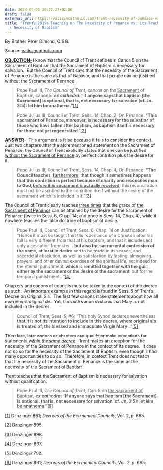 ```yaml
---
date: 2024-09-06 20:02:27+02:00
draft: false
external_url: https://vaticancatholic.com/trent-necessity-of-penance-vs-baptism/
title: "Trent\u2019s Teaching on The Necessity of Penance vs. its Teaching on the\
  \ Necessity of Baptism"
---
```




By Brother Peter Dimond, O.S.B.

Source: [vaticancatholic.com](https://vaticancatholic.com/trent-necessity-of-penance-vs-baptism/)

<p><strong><u>OBJECTION-</u></strong> I know that the Council of Trent defines in Canon 5 on the Sacrament of Baptism that the Sacrament of Baptism is necessary for salvation.&nbsp; But the Council of Trent says that the necessity of the Sacrament of Penance is the same as that of Baptism, and that people can be justified without the Sacrament of Penance.</p>

<blockquote>

<p>Pope Paul III, <em>The Council of Trent</em>, canons on the <u>Sacrament </u>of Baptism, canon 5, <strong><em>ex cathedra</em></strong>: <strong>“If anyone says that baptism [the Sacrament] is optional, that is, not necessary for salvation (cf. Jn. 3:5): let him be anathema.”</strong><a href="#_edn1" name="_ednref1">[1]</a></p>

<p>Pope Julius III, Council of Trent, Sess. 14, Chap. 2, <u>On Penance</u>: <strong>“This sacrament of Penance, moreover, is necessary for the salvation of those who have fallen after baptism, as baptism itself is necessary for those not yet regenerated</strong>.”<a href="#_edn2" name="_ednref2">[2]</a></p>

</blockquote>
<p><strong><u>ANSWER</u></strong>-&nbsp; This argument is false because it fails to consider the context.&nbsp; Just two chapters after the aforementioned statement on the Sacrament of Penance, the Council of Trent explicitly states that one can be justified <u>without the Sacrament of Penance</u> by perfect contrition plus the desire for it.&nbsp;</p>

<blockquote>
<p>Pope Julius III, Council of Trent, Sess. 14, Chap. 4, <u>On Penance</u>: <strong>“The Council teaches, <u>furthermore</u>, that though it sometimes happens that this contrition is perfect because of charity and reconciles man to God, <u>before this sacrament is actually received</u></strong>, this reconciliation must not be ascribed to the contrition itself without the desire of the sacrament which is included in it.”<a href="#_edn3" name="_ednref3">[3]</a></p>
</blockquote>

<p>The Council of Trent clearly teaches <u>three times</u> that the grace of <u>the Sacrament of Penance</u> can be attained by the desire for the Sacrament of Penance (twice in Sess. 6, Chap. 14; and once in Sess. 14, Chap. 4), while it nowhere teaches the false doctrine of baptism of desire.</p>

<blockquote>
<p>Pope Paul III, Council of Trent, Sess. 6, Chap. 14 on Justification: “Hence it must be taught that the repentance of a Christian after his fall is very different from that at his baptism, and that it includes not only a cessation from sins… <strong>but also the sacramental confession of the same, at least in desire</strong> and to be made in its season, and sacerdotal absolution, as well as satisfaction by fasting, almsgiving, prayers, and other devout exercises of the spiritual life, not indeed for the eternal punishment, <strong>which is remitted together with the guilt either by the sacrament or the desire of the sacrament</strong>, but for the temporal punishment…”<a href="#_edn4" name="_ednref4">[4]</a></p>
</blockquote>
<p>Chapters and canons of councils must be taken in the context of the decree as such.&nbsp; An important example in this regard is found in Sess. 5 of Trent’s Decree on Original Sin.&nbsp; The first few canons make statements about how all men inherit original sin.&nbsp; Yet, the sixth canon declares that Mary is not included in the decree.&nbsp;</p>
<blockquote>
<p>Council of Trent, Sess. 5, #6: “This holy Synod declares nevertheless <strong>that it is not its intention to include in this decree, where original sin is treated of, the blessed and immaculate Virgin Mary</strong>…”<a href="#_edn5" name="_ednref5">[5]</a></p>
</blockquote>
<p>Therefore, later canons or chapters can qualify or make exceptions for statements <em><u>within the same decree</u></em>.&nbsp; Trent makes an exception for the necessity of the Sacrament of Penance in the context of its decree.&nbsp; It does not do so for the necessity of the Sacrament of Baptism, even though it had many opportunities to do so.&nbsp; Therefore, in context Trent does not teach that the necessity of the Sacrament of Penance is the same as the necessity of the Sacrament of Baptism.&nbsp;</p>
<p>Trent teaches that the Sacrament of Baptism is necessary for salvation without qualification.&nbsp;</p>
<blockquote>
<p>Pope Paul III, <em>The Council of Trent</em>, Can. 5 on <u>the Sacrament of Baptism</u>, <strong><em>ex cathedra</em></strong>: <strong>“If anyone says that baptism [the Sacrament] is optional, that is, not necessary for salvation (cf. Jn. 3:5): <u>let him be anathema</u>.”</strong><a href="#_edn6" name="_ednref6">[6]</a></p>
</blockquote>

<div class="footnotes">
<div><p><a href="#_ednref1" name="_edn1">[1]</a> Denzinger 861; <em>Decrees of the Ecumenical Councils</em>, Vol. 2, p. 685.</p></div>
<div><p><a href="#_ednref2" name="_edn2">[2]</a> Denzinger 895.</p></div>
<div><p><a href="#_ednref3" name="_edn3">[3]</a> Denzinger 898.</p></div>
<div><p><a href="#_ednref4" name="_edn4">[4]</a> Denzinger 807.</p></div>
<div><p><a href="#_ednref5" name="_edn5">[5]</a> Denzinger 792.</p></div>
<div><p><a href="#_ednref6" name="_edn6">[6]</a> Denzinger 861; <em>Decrees of the Ecumenical Councils</em>, Vol. 2, p. 685.</p></div>
</div>
</div>

